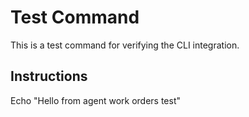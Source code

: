 # Test Command

This is a test command for verifying the CLI integration.

## Instructions

Echo "Hello from agent work orders test"
